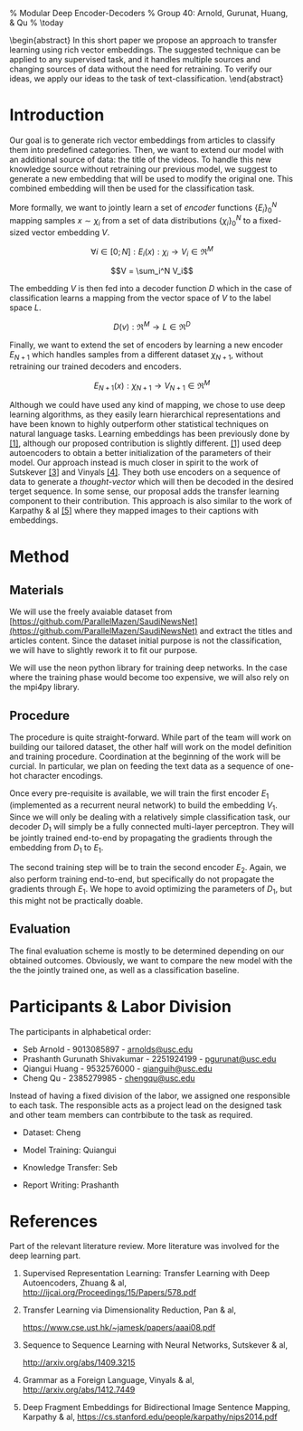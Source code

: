 % Modular Deep Encoder-Decoders 
% Group 40: Arnold, Gurunat, Huang, & Qu 
% \today

\begin{abstract}
In this short paper we propose an approach to transfer learning using rich
vector embeddings. The suggested technique can be applied to any supervised
task, and it handles multiple sources and changing sources of data without the
need for retraining. To verify our ideas, we apply our ideas to the task of
text-classification.
\end{abstract}

# Introduction
Our goal is to generate rich vector embeddings from articles to classify
them into predefined categories. Then, we want to extend our
model with an additional source of data: the title of the videos. To handle this
new knowledge source without retraining our previous model, we suggest to
generate a new embedding that will be used to modify the original one. This
combined embedding will then be used for the classification task.

More formally, we want to jointly learn a set of *encoder* functions $\{E_i\}_0^N$
mapping samples $x \sim \chi_i$ from a set of data distributions $\{\chi_i\}_0^N$ to a
fixed-sized vector embedding $V$.

$$ \forall i \in [0; N]: E_i(x): \chi_i \rightarrow V_i \in \Re^M$$

$$V = \sum_i^N V_i$$

The embedding $V$ is then fed into a decoder function $D$ which in the case of
classification learns a mapping from the vector space of $V$ to the label space
$L$.

$$ D(v): \Re^M \rightarrow L \in \Re^D$$

Finally, we want to extend the set of encoders by learning a new encoder $E_{N+1}$ which
handles samples from a different dataset $\chi_{N+1}$, without retraining our
trained decoders and encoders.

$$ E_{N+1}(x): \chi_{N+1} \rightarrow V_{N+1} \in \Re^M$$

Although we could have used any kind of mapping, we chose to use deep learning
algorithms, as they easily learn hierarchical representations and have been
known to highly outperform other statistical techniques on natural language
tasks. Learning embeddings has been previously done by [[1]](References),
although our proposed contribution is slightly different. [[1]](References) used
deep autoencoders to obtain a better initialization of the parameters of their
model. Our approach instead is much closer in spirit to the work of Sutskever
[[3]](References) and Vinyals [[4]](References). They both use encoders on a
sequence of data to generate a *thought-vector* which will then be decoded in
the desired terget sequence. In some sense, our proposal adds the transfer
learning component to their contribution. This approach is also similar to the
work of Karpathy & al [[5]](References) where they mapped images to their captions
with embeddings.


# Method

## Materials
<!--We will use the freely available dataset by Sexualitics:-->
<!--[http://sexualitics.github.io/](http://sexualitics.github.io/) In particular, we will combine the xHamster and-->
<!--the XNXX datasets, and extract the titles, description and tags for each video.-->
<!--Finally, we will categorize the videos into 10 classes.-->

We will use the freely avaiable dataset from
[https://github.com/ParallelMazen/SaudiNewsNet](https://github.com/ParallelMazen/SaudiNewsNet)
and extract the titles and articles content. Since the dataset initial purpose
is not the classification, we will have to slightly rework it to fit our purpose.

We will use the neon python library for training deep networks. In the case
where the training phase would become too expensive, we will also rely on the
mpi4py library.

## Procedure
The procedure is quite straight-forward. While part of the team will work on
building our tailored dataset, the other half will work on the model definition
and training procedure. Coordination at the beginning of the work will be
curcial. In particular, we plan on feeding the text data as a sequence of
one-hot character encodings. 

Once every pre-requisite is available, we will train the first encoder $E_1$
(implemented as a recurrent neural network) to build the embedding $V_1$. Since
we will only be dealing with a relatively simple classification task, our
decoder $D_1$ will simply be a fully connected multi-layer perceptron. They will
be jointly trained end-to-end by propagating the gradients through the embedding
from $D_1$ to $E_1$.

The second training step will be to train the second encoder $E_2$. Again, we
also perform training end-to-end, but specifically do not propagate the
gradients through $E_1$. We hope to avoid optimizing the parameters of $D_1$,
but this might not be practically doable. 

## Evaluation
The final evaluation scheme is mostly to be determined depending on our obtained
outcomes. Obviously, we want to compare the new model with the the the jointly
trained one, as well as a classification baseline.

# Participants & Labor Division
The participants in alphabetical order: 

* Seb Arnold - 9013085897 - arnolds@usc.edu
* Prashanth Gurunath Shivakumar - 2251924199 - pgurunat@usc.edu
* Qiangui Huang - 9532576000 - qianguih@usc.edu
* Cheng Qu - 2385279985 - chengqu@usc.edu

Instead of having a fixed division of the labor, we assigned one responsible to each
task. The responsible acts as a project lead on the designed task and other team
members can contrbibute to the task as required.

*   Dataset: Cheng 

*   Model Training: Quiangui

*   Knowledge Transfer: Seb

*   Report Writing: Prashanth

# References
Part of the relevant literature review. More literature was involved for the deep learning part.

1. Supervised Representation Learning: Transfer Learning with Deep Autoencoders, Zhuang & al, http://ijcai.org/Proceedings/15/Papers/578.pdf

2. Transfer Learning via Dimensionality Reduction, Pan & al,

    https://www.cse.ust.hk/~jamesk/papers/aaai08.pdf

3. Sequence to Sequence Learning with Neural Networks, Sutskever & al,

    http://arxiv.org/abs/1409.3215

4. Grammar as a Foreign Language, Vinyals & al, http://arxiv.org/abs/1412.7449

5. Deep Fragment Embeddings for Bidirectional Image Sentence Mapping, Karpathy &
   al, https://cs.stanford.edu/people/karpathy/nips2014.pdf
